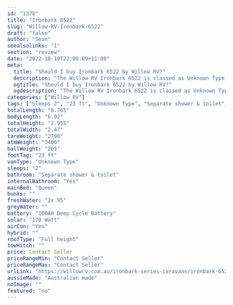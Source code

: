 ```yaml
---
id: "1378"
title: "Ironbark 6522"
slug: "Willow-RV-Ironbark-6522"
draft: "false"
author: "Sean"
seealsolinks: "1"
section: "review"
date: "2022-10-10T22:00:09+11:00"
meta:
  title: "Should I buy Ironbark 6522 by Willow RV?"
  description: "The Willow RV Ironbark 6522 is classed as Unknown Type, and sleeps 2 people. It is Australian made and comes in at 23 ft. It generally has Separate shower & toilet."
  ogtitle: "Should I buy Ironbark 6522 by Willow RV?"
  ogdescription: "The Willow RV Ironbark 6522 is classed as Unknown Type, and sleeps 2 people. It is Australian made and comes in at 23 ft. It generally has Separate shower & toilet."
categories: ["Willow RV"]
tags: ["Sleeps 2", "23 ft", "Unknown Type", "Separate shower & toilet", "Full height", "Price Unknown", "Australian made"]
totalLength: "8.765"
bodyLength: "6.92"
totalHeight: "2.955"
totalWidth: "2.47"
tareWeight: "2790"
atmWeight: "3400"
ballWeight: "265"
footTag: "23 ft"
vanType: "Unknown Type"
sleeps: "2"
bathroom: "Separate shower & toilet"
internalBathroom: "Yes"
mainBed: "Queen"
bunks: ""
freshWater: "2x 95"
greyWater: ""
battery: "100AH Deep Cycle Battery"
solar: "170 Watt"
airCon: "Yes"
hybrid: ""
roofType: "Full height"
towHitch: ""
price: Contact Seller
priceRangeMin: "Contact Seller"
priceRangeMax: "Contact Seller"
urlLink: "https://willowrv.com.au/ironbark-series-caravans/ironbark-6522-slider-caravan/"
aussieMade: "Australian made"
noImage: ""
featured: "no"
---
```

